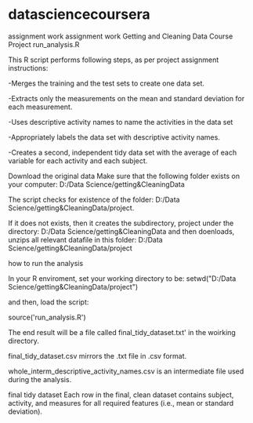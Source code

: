 # datasciencecoursera
assignment work
assignment work Getting and Cleaning Data Course Project run_analysis.R

This R script performs following steps, as per project assignment instructions:

-Merges the training and the test sets to create one data set.

-Extracts only the measurements on the mean and standard deviation for each measurement.

-Uses descriptive activity names to name the activities in the data set

-Appropriately labels the data set with descriptive activity names.

-Creates a second, independent tidy data set with the average of each variable for each activity and each subject.

Download the original data Make sure that the following folder exists on your computer: D:/Data Science/getting&CleaningData

The script checks for existence of the folder: D:/Data Science/getting&CleaningData/project.

If it does not exists, then it creates the subdirectory,
project under the directory: D:/Data Science/getting&CleaningData and then doenloads, unzips all relevant datafile in this folder: D:/Data Science/getting&CleaningData/project

how to run the analysis

In your R enviroment, set your working directory to be: setwd("D:/Data Science/getting&CleaningData/project")

and then, load the script:

source('run_analysis.R')

The end result will be a file called final_tidy_dataset.txt' in the woirking directory.

final_tidy_dataset.csv mirrors the .txt file in .csv format.

whole_interm_descriptive_activity_names.csv is an intermediate file used during the analysis.

final tidy dataset Each row in the final, clean dataset contains subject, activity, and measures for all required features (i.e., mean or standard deviation).
